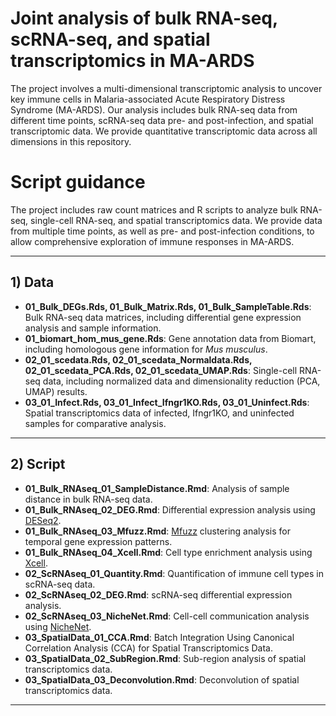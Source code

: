 # Joint analysis of bulk RNA-seq, scRNA-seq, and spatial transcriptomics in MA-ARDS

The project involves a multi-dimensional transcriptomic analysis to uncover key immune cells in Malaria-associated Acute Respiratory Distress Syndrome (MA-ARDS). Our analysis includes bulk RNA-seq data from different time points, scRNA-seq data pre- and post-infection, and spatial transcriptomic data. We provide quantitative transcriptomic data across all dimensions in this repository.

# Script guidance

The project includes raw count matrices and R scripts to analyze bulk RNA-seq, single-cell RNA-seq, and spatial transcriptomics data. We provide data from multiple time points, as well as pre- and post-infection conditions, to allow comprehensive exploration of immune responses in MA-ARDS.

---

## 1) Data

- **01_Bulk_DEGs.Rds, 01_Bulk_Matrix.Rds, 01_Bulk_SampleTable.Rds**: Bulk RNA-seq data matrices, including differential gene expression analysis and sample information.
- **01_biomart_hom_mus_gene.Rds**: Gene annotation data from Biomart, including homologous gene information for _Mus musculus_.
- **02_01_scedata.Rds, 02_01_scedata_Normaldata.Rds, 02_01_scedata_PCA.Rds, 02_01_scedata_UMAP.Rds**: Single-cell RNA-seq data, including normalized data and dimensionality reduction (PCA, UMAP) results.
- **03_01_Infect.Rds, 03_01_Infect_Ifngr1KO.Rds, 03_01_Uninfect.Rds**: Spatial transcriptomics data of infected, Ifngr1KO, and uninfected samples for comparative analysis.

---

## 2) Script

- **01_Bulk_RNAseq_01_SampleDistance.Rmd**: Analysis of sample distance in bulk RNA-seq data.
- **01_Bulk_RNAseq_02_DEG.Rmd**: Differential expression analysis using [DESeq2](https://genomebiology.biomedcentral.com/articles/10.1186/s13059-014-0550-8).
- **01_Bulk_RNAseq_03_Mfuzz.Rmd**: [Mfuzz](https://www.ncbi.nlm.nih.gov/pmc/articles/PMC2139991/) clustering analysis for temporal gene expression patterns.
- **01_Bulk_RNAseq_04_Xcell.Rmd**: Cell type enrichment analysis using [Xcell](https://xcell.ucsf.edu/).
- **02_ScRNAseq_01_Quantity.Rmd**: Quantification of immune cell types in scRNA-seq data.
- **02_ScRNAseq_02_DEG.Rmd**: scRNA-seq differential expression analysis.
- **02_ScRNAseq_03_NicheNet.Rmd**: Cell-cell communication analysis using [NicheNet](https://www.nature.com/articles/s41592-019-0667-5).
- **03_SpatialData_01_CCA.Rmd**: Batch Integration Using Canonical Correlation Analysis (CCA) for Spatial Transcriptomics Data.
- **03_SpatialData_02_SubRegion.Rmd**: Sub-region analysis of spatial transcriptomics data.
- **03_SpatialData_03_Deconvolution.Rmd**: Deconvolution of spatial transcriptomics data.

---
